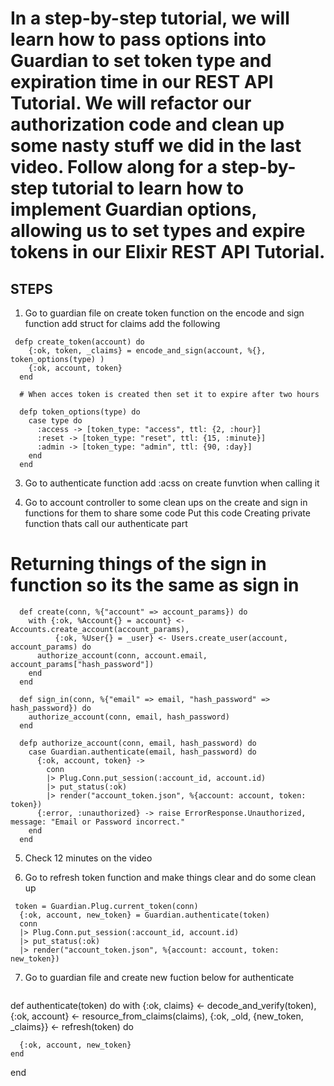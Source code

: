 # In a step-by-step tutorial, we will learn how to pass options into Guardian to set token type and expiration time in our REST API Tutorial. We will refactor our authorization code and clean up some nasty stuff we did in the last video. Follow along for a step-by-step tutorial to learn how to implement Guardian options, allowing us to set types and expire tokens in our Elixir REST API Tutorial.

## STEPS 
1. Go to guardian file on create token function on the encode and sign function add struct for claims 
add the following 
```
 defp create_token(account) do
    {:ok, token, _claims} = encode_and_sign(account, %{}, token_options(type) )
    {:ok, account, token}
  end
  
  # When acces token is created then set it to expire after two hours
  
  defp token_options(type) do
    case type do
      :access -> [token_type: "access", ttl: {2, :hour}]
      :reset -> [token_type: "reset", ttl: {15, :minute}]
      :admin -> [token_type: "admin", ttl: {90, :day}]
    end
  end
``` 
3. Go to authenticate function add :acss on create funvtion when calling it 

4. Go to account controller to some clean ups on the create and sign in functions for them to share some code Put this code 
Creating private function thats call our authenticate part 
# Returning things of the sign in function so its the same as sign in 
```
  def create(conn, %{"account" => account_params}) do
    with {:ok, %Account{} = account} <- Accounts.create_account(account_params),
          {:ok, %User{} = _user} <- Users.create_user(account, account_params) do
      authorize_account(conn, account.email, account_params["hash_password"])
    end
  end

  def sign_in(conn, %{"email" => email, "hash_password" => hash_password}) do
    authorize_account(conn, email, hash_password)
  end

  defp authorize_account(conn, email, hash_password) do
    case Guardian.authenticate(email, hash_password) do
      {:ok, account, token} ->
        conn
        |> Plug.Conn.put_session(:account_id, account.id)
        |> put_status(:ok)
        |> render("account_token.json", %{account: account, token: token})
      {:error, :unauthorized} -> raise ErrorResponse.Unauthorized, message: "Email or Password incorrect."
    end
  end

```

5. Check 12 minutes on the video 

6. Go to refresh token function and make things clear and do some clean up 
  ```
   token = Guardian.Plug.current_token(conn)
    {:ok, account, new_token} = Guardian.authenticate(token)
    conn
    |> Plug.Conn.put_session(:account_id, account.id)
    |> put_status(:ok)
    |> render("account_token.json", %{account: account, token: new_token})
  ``` 

7. Go to guardian file and create new fuction below for authenticate  
   ```
   
  def authenticate(token) do
    with {:ok, claims} <- decode_and_verify(token),
         {:ok, account} <- resource_from_claims(claims),
         {:ok, _old, {new_token, _claims}} <- refresh(token) do

      {:ok, account, new_token}
    end
  end
  ```
